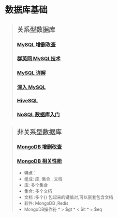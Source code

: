 # 数据库基础

>## 关系型数据库
>### [MySQL 增删改查](/database_knowlege/mysqllearn.md)
> ### [群英网 MySQL技术](https://www.qycn.com/xzx/2/4.html)
>### [MySQL 详解](/python_knowlege/Python-100-Days-master/Day36-40/37.SQL详解.md) 
>### [深入 MySQL](/python_knowlege/Python-100-Days-master/Day36-40/38.深入MySQL.md)
>### [HiveSQL](/python_knowlege/Python-100-Days-master/Day36-40/40.大数据平台和HiveSQL.md) 
>### [NoSQL 数据库入门](/python_knowlege/Python-100-Days-master/Day36-40/NoSQL数据库入门.md)

>## 非关系型数据库
>### [MongoDB 增删改查](/database_knowlege/mangodb.md)
>### [MongoDB 相关性能](https://my.oschina.net/u/4087916)
> 
>* 特点：
>  * 组成: 库, 集合 , 文档
>  * 库: 多个集合
>  * 集合: 多个文档
>  * 文档 :多个{} 包起来的键值对,可以嵌套包含文档
>  * 软件: MongoDB ,Redis
>  * MongoDB操作符
>        *     >   $gt
>        *     <   $lt
>        *     =   $eq




